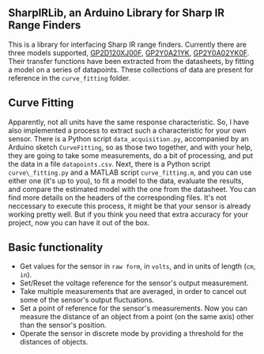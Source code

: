 SharpIRLib, an Arduino Library for Sharp IR Range Finders
---------------------------------------------------------

This is a library for interfacing Sharp IR range finders.
Currently there are three models supported,
[GP2D120XJ00F](https://www.sparkfun.com/products/8959), 
[GP2Y0A21YK](https://www.sparkfun.com/products/242), 
[GP2Y0A02YK0F](https://www.sparkfun.com/products/8958).
Their transfer functions have been extracted from the datasheets, 
by fitting a model on a series of datapoints. These collections of data
are present for reference in the `curve_fitting` folder.


Curve Fitting
-------------
Apparently, not all units have the same response characteristic.
So, I have also implemented a process to extract such a characteristic for your own sensor.
There is a Python script `data_acquisition.py`, accompanied by an Arduino sketch `CurveFitting`, 
so as those two together, and with your help, they are going to take some measurements, 
do a bit of processing, and put the data in a file `datapoints.csv`.
Next, there is a Python script `curve\_fitting.py` and a MATLAB script `curve_fitting.m`,
and you can use either one (it's up to you), to fit a model to the data, evaluate the results,
and compare the estimated model with the one from the datasheet.
You can find more details on the headers of the corresponding files.
It's not neccessary to execute this process, it might be that your sensor
is already working pretty well. But if you think you need that extra accuracy
for your project, now you can have it out of the box.


Basic functionality
-------------------
* Get values for the sensor in `raw form`, in `volts`, and in units of length (`cm`, `in`).
* Set/Reset the voltage reference for the sensor's output measurement.
* Take multiple measurements that are averaged, in order to cancel out some of the sensor's output fluctuations.
* Set a point of reference for the sensor's measurements. Now you can measure the distance of an object from a point (on the same axis) other than the sensor's position.
* Operate the sensor in discrete mode by providing a threshold for the distances of objects.
